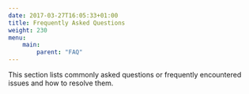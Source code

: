```yaml
---
date: 2017-03-27T16:05:33+01:00
title: Frequently Asked Questions
weight: 230
menu:
    main:
        parent: "FAQ"
---
```


This section lists commonly asked questions or frequently encountered issues and how to resolve them.